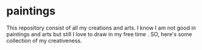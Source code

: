 # paintings
This repository consist of all my creations and arts. I know I am not good in paintings and arts but still I love to draw in my free time . SO, here's some collection of my creativeness.
